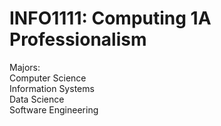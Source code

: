# INFO1111: Computing 1A Professionalism
Majors:<br>
Computer Science<br>
Information Systems<br>
Data Science<br>
Software Engineering

